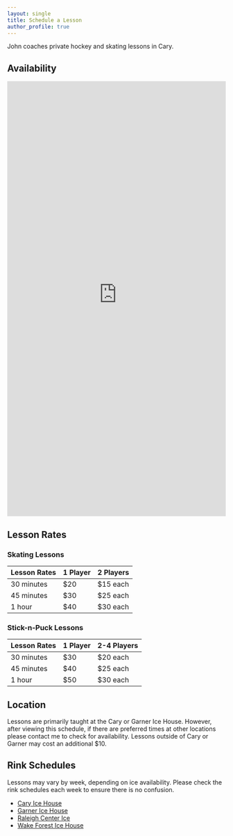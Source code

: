 ```yaml
---
layout: single
title: Schedule a Lesson
author_profile: true
---
```


John coaches private hockey and skating lessons in Cary.

## Availability

<iframe src="https://beasharpskater.youcanbook.me/?noframe=true&skipHeaderFooter=true" id="ycbmiframebeasharpskater" style="width:100%;height:1000px;border:0px;background-color:transparent;" frameborder="0" allowtransparency="true"></iframe><script>window.addEventListener && window.addEventListener("message", function(event){if (event.origin === "https://beasharpskater.youcanbook.me"){document.getElementById("ycbmiframebeasharpskater").style.height = event.data + "px";}}, false);</script>

## Lesson Rates

### Skating Lessons

| Lesson Rates | 1 Player | 2 Players |
| ----- | -------- | ----- |
| 30 minutes | $20 | $15 each |
| 45 minutes | $30 | $25 each |
| 1 hour | $40 | $30 each |

### Stick-n-Puck Lessons

| Lesson Rates | 1 Player | 2-4 Players |
| ----- | -------- | ----- |
| 30 minutes | $30 | $20 each |
| 45 minutes | $40 | $25 each |
| 1 hour | $50 | $30 each |

## Location

Lessons are primarily taught at the Cary or Garner Ice House. However, after viewing this schedule, if there are preferred times at other locations please contact me to check for availability. Lessons outside of Cary or Garner may cost an additional $10.

## Rink Schedules

Lessons may vary by week, depending on ice availability. Please check the rink schedules each week to ensure there is no confusion.

- [Cary Ice House](http://www.icehousecary.com/page/show/86348-skating-schedules)
- [Garner Ice House](http://www.icehousegarner.com/page/show/88411-skating-schedules)
- [Raleigh Center Ice](http://www.raleighcenterice.com/page/show/885706-schedule)
- [Wake Forest Ice House](http://www.icehousewakeforest.com/page/show/74240-public-open-hockey-and-figure-skating)
